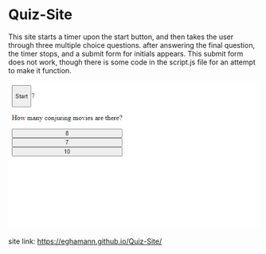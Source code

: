 # Quiz-Site
This site starts a timer upon the start button, and then takes the user through three multiple choice questions. after answering the final question, the timer stops, and a submit form for initials appears. This submit form does not work, though there is some code in the script.js file for an attempt to make it function.

![site image](/mockups/quiz.png)

site link: https://eghamann.github.io/Quiz-Site/